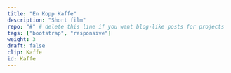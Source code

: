 ```yaml
---
title: "En Kopp Kaffe"
description: "Short film"
repo: "#" # delete this line if you want blog-like posts for projects
tags: ["bootstrap", "responsive"]
weight: 3
draft: false
clip: Kaffe
id: Kaffe
---
```

